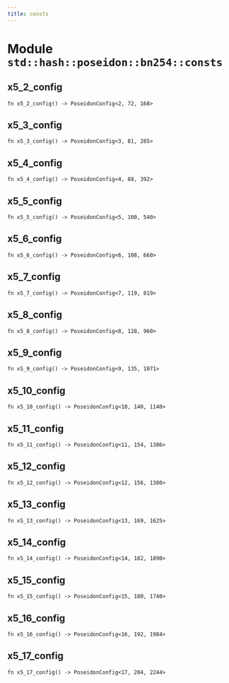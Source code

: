 ```yaml
---
title: consts
---
```


# Module `std::hash::poseidon::bn254::consts`

## x5_2_config

```noir
fn x5_2_config() -> PoseidonConfig<2, 72, 168>
```

## x5_3_config

```noir
fn x5_3_config() -> PoseidonConfig<3, 81, 285>
```

## x5_4_config

```noir
fn x5_4_config() -> PoseidonConfig<4, 88, 392>
```

## x5_5_config

```noir
fn x5_5_config() -> PoseidonConfig<5, 100, 540>
```

## x5_6_config

```noir
fn x5_6_config() -> PoseidonConfig<6, 108, 660>
```

## x5_7_config

```noir
fn x5_7_config() -> PoseidonConfig<7, 119, 819>
```

## x5_8_config

```noir
fn x5_8_config() -> PoseidonConfig<8, 128, 960>
```

## x5_9_config

```noir
fn x5_9_config() -> PoseidonConfig<9, 135, 1071>
```

## x5_10_config

```noir
fn x5_10_config() -> PoseidonConfig<10, 140, 1140>
```

## x5_11_config

```noir
fn x5_11_config() -> PoseidonConfig<11, 154, 1386>
```

## x5_12_config

```noir
fn x5_12_config() -> PoseidonConfig<12, 156, 1380>
```

## x5_13_config

```noir
fn x5_13_config() -> PoseidonConfig<13, 169, 1625>
```

## x5_14_config

```noir
fn x5_14_config() -> PoseidonConfig<14, 182, 1890>
```

## x5_15_config

```noir
fn x5_15_config() -> PoseidonConfig<15, 180, 1740>
```

## x5_16_config

```noir
fn x5_16_config() -> PoseidonConfig<16, 192, 1984>
```

## x5_17_config

```noir
fn x5_17_config() -> PoseidonConfig<17, 204, 2244>
```

